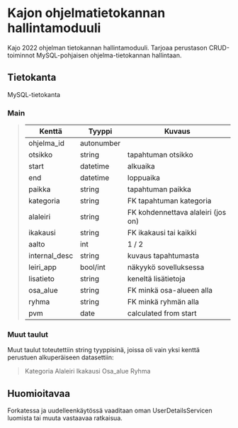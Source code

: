 # Kajon ohjelmatietokannan hallintamoduuli

Kajo 2022 ohjelman tietokannan hallintamoduuli. Tarjoaa perustason CRUD-toiminnot MySQL-pohjaisen ohjelma-tietokannan hallintaan. 

## Tietokanta
MySQL-tietokanta

### Main
>  Kenttä | Tyyppi | Kuvaus 
>  ------ | ------ | -----  
> ohjelma_id | autonumber | 
> otsikko | string | tapahtuman otsikko 
> start | datetime | alkuaika
> end | datetime | loppuaika
> paikka | string | tapahtuman paikka
> kategoria | string | FK tapahtuman kategoria
> alaleiri | string | FK kohdennettava alaleiri (jos on)
> ikakausi | string | FK ikakausi tai kaikki
> aalto | int | 1 / 2
> internal_desc | string | kuvaus tapahtumasta
> leiri_app | bool/int | näkyykö sovelluksessa
> lisatieto | string | keneltä lisätietoja
> osa_alue | string | FK minkä osa-alueen alla
> ryhma | string | FK minkä ryhmän alla
> pvm | date | calculated from start

### Muut taulut
Muut taulut toteutettiin string tyyppisinä, joissa oli vain yksi kenttä perustuen alkuperäiseen datasettiin:
> Kategoria
> Alaleiri
> Ikakausi
> Osa_alue
> Ryhma 

## Huomioitavaa
Forkatessa ja uudelleenkäytössä vaaditaan oman UserDetailsServicen luomista tai muuta vastaavaa ratkaisua.